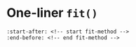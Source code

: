 # One-liner `fit()`

```{include} ../index.md
:start-after: <!-- start fit-method -->
:end-before: <!-- end fit-method -->
```